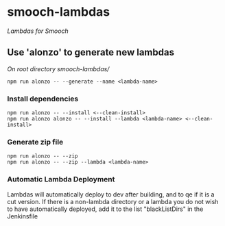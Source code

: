 # smooch-lambdas
_Lambdas for Smooch_

## Use 'alonzo' to generate new lambdas
_On root directory smooch-lambdas/_
```
npm run alonzo -- --generate --name <lambda-name>
```

### Install dependencies
```
npm run alonzo -- --install <--clean-install>
npm run alonzo alonzo -- --install --lambda <lambda-name> <--clean-install>
```

### Generate zip file
```
npm run alonzo -- --zip
npm run alonzo -- --zip --lambda <lambda-name>
```
### Automatic Lambda Deployment
Lambdas will automatically deploy to dev after building, and to qe if it is a cut version.
If there is a non-lambda directory or a lambda you do not wish to have automatically deployed, add it to the list "blackListDirs" in the Jenkinsfile